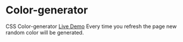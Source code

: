 # Color-generator
CSS Color-generator <a href="https://akki4feb95.github.io/Color-generator/">Live Demo</a>
Every time you refresh the page new random color will be generated.
